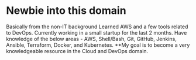 # Newbie into this domain
Basically from the non-IT background 
Learned AWS and a few tools related to DevOps. Currently working in a small startup for the last 2 months.
Have knowledge of the below areas - AWS, Shell/Bash, Git, GitHub, Jenkins, Ansible, Terraform, Docker, and Kubernetes.
**My goal is to become a very knowledgeable resource in the Cloud and DevOps domain.
